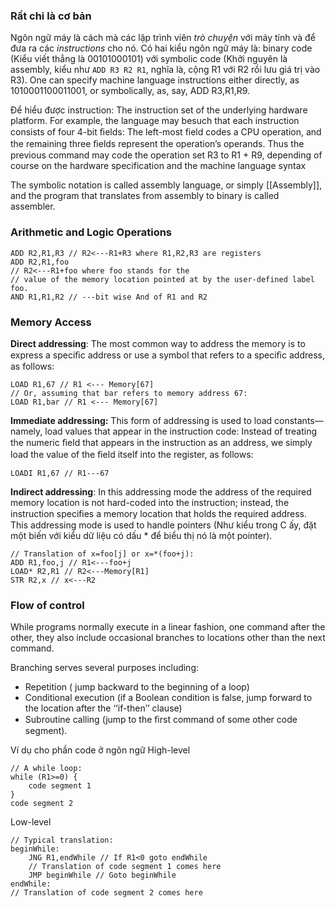 ### Rất chi là cơ bản
Ngôn ngữ máy là cách mà các lập trình viên *trò chuyện* với máy tính và để đưa ra các *instructions* cho nó. Có hai kiểu ngôn ngữ máy là: binary code (Kiểu viết thẳng là 00101000101) với symbolic code (Khởi nguyên là assembly, kiểu như `ADD R3 R2 R1`, nghĩa là, cộng R1 với R2 rồi lưu giá trị vào R3). One can specify machine language instructions either directly, as 1010001100011001, or symbolically, as, say, ADD R3,R1,R9.

Để hiểu được instruction: The instruction set of the underlying hardware platform. For example, the language may besuch that each instruction consists of four 4-bit ﬁelds: The left-most field codes a CPU operation, and the remaining three ﬁelds represent the operation’s operands. Thus the previous command may code the operation set R3 to R1 + R9, depending of course on the hardware specification and the machine language syntax

The symbolic notation is called assembly language, or simply [[Assembly]], and the program that translates from assembly to binary is called assembler.
### Arithmetic and Logic Operations

```assembly
ADD R2,R1,R3 // R2<---R1+R3 where R1,R2,R3 are registers
ADD R2,R1,foo 
// R2<---R1+foo where foo stands for the
// value of the memory location pointed at by the user-defined label foo.
AND R1,R1,R2 // ---bit wise And of R1 and R2
```
### Memory Access
**Direct addressing**: The most common way to address the memory is to express a speciﬁc address or use a symbol that refers to a speciﬁc address, as follows:
```
LOAD R1,67 // R1 <--- Memory[67]
// Or, assuming that bar refers to memory address 67:
LOAD R1,bar // R1 <--- Memory[67]
```
**Immediate addressing:** This form of addressing is used to load constants— namely, load values that appear in the instruction code: Instead of treating the numeric ﬁeld that appears in the instruction as an address, we simply load the value of the ﬁeld itself into the register, as follows:
```
LOADI R1,67 // R1---67
```
**Indirect addressing**: In this addressing mode the address of the required memory location is not hard-coded into the instruction; instead, the instruction speciﬁes a memory location that holds the required address. This addressing mode is used to handle pointers (Như kiểu trong C ấy, đặt một biến với kiểu dữ liệu có dấu * để biểu thị nó là một pointer).
```
// Translation of x=foo[j] or x=*(foo+j):
ADD R1,foo,j // R1<---foo+j
LOAD* R2,R1 // R2<---Memory[R1]
STR R2,x // x<---R2
```

### Flow of control
While programs normally execute in a linear fashion, one command after the other, they also include occasional branches to locations other than the next command.

Branching serves several purposes including:
- Repetition ( jump backward to the beginning of a loop)
- Conditional execution (if a Boolean condition is false, jump forward to the location after the ‘‘if-then’’ clause)
- Subroutine calling (jump to the ﬁrst command of some other code segment).

Ví dụ cho phần code ở ngôn ngữ High-level
```
// A while loop:
while (R1>=0) {
	code segment 1
}
code segment 2
```

Low-level
```
// Typical translation:
beginWhile:
	JNG R1,endWhile // If R1<0 goto endWhile
	// Translation of code segment 1 comes here
	JMP beginWhile // Goto beginWhile
endWhile:
// Translation of code segment 2 comes here
```
